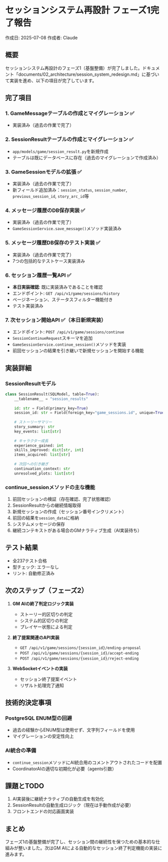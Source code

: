# セッションシステム再設計 フェーズ1完了報告

作成日: 2025-07-08
作成者: Claude

## 概要

セッションシステム再設計のフェーズ1（基盤整備）が完了しました。ドキュメント「documents/02_architecture/session_system_redesign.md」に基づいて実装を進め、以下の項目が完了しています。

## 完了項目

### 1. GameMessageテーブルの作成とマイグレーション ✅
- 実装済み（過去の作業で完了）

### 2. SessionResultテーブルの作成とマイグレーション ✅
- `app/models/game/session_result.py`を新規作成
- テーブルは既にデータベースに存在（過去のマイグレーションで作成済み）

### 3. GameSessionモデルの拡張 ✅
- 実装済み（過去の作業で完了）
- 新フィールド追加済み：`session_status`, `session_number`, `previous_session_id`, `story_arc_id`等

### 4. メッセージ履歴のDB保存実装 ✅
- 実装済み（過去の作業で完了）
- `GameSessionService.save_message()`メソッド実装済み

### 5. メッセージ履歴DB保存のテスト実装 ✅
- 実装済み（過去の作業で完了）
- 7つの包括的なテストケース実装済み

### 6. セッション履歴一覧API ✅
- **本日実装確認**: 既に実装済みであることを確認
- エンドポイント: `GET /api/v1/game/sessions/history`
- ページネーション、ステータスフィルター機能付き
- テスト実装済み

### 7. 次セッション開始API ✅（本日新規実装）
- エンドポイント: `POST /api/v1/game/sessions/continue`
- `SessionContinueRequest`スキーマを追加
- `GameSessionService.continue_session()`メソッドを実装
- 前回セッションの結果を引き継いで新規セッションを開始する機能

## 実装詳細

### SessionResultモデル
```python
class SessionResult(SQLModel, table=True):
    __tablename__ = "session_results"
    
    id: str = Field(primary_key=True)
    session_id: str = Field(foreign_key="game_sessions.id", unique=True)
    
    # ストーリーサマリー
    story_summary: str
    key_events: list[str]
    
    # キャラクター成長
    experience_gained: int
    skills_improved: dict[str, int]
    items_acquired: list[str]
    
    # 次回への引き継ぎ
    continuation_context: str
    unresolved_plots: list[str]
```

### continue_sessionメソッドの主な機能
1. 前回セッションの検証（存在確認、完了状態確認）
2. SessionResultからの継続情報取得
3. 新規セッションの作成（セッション番号インクリメント）
4. 前回の結果を`session_data`に格納
5. システムメッセージの保存
6. 継続コンテキストがある場合のGMナラティブ生成（AI実装待ち）

## テスト結果
- 全237テスト合格
- 型チェック: エラーなし
- リント: 自動修正済み

## 次のステップ（フェーズ2）

1. **GM AIの終了判定ロジック実装**
   - ストーリー的区切りの判定
   - システム的区切りの判定
   - プレイヤー状態による判定

2. **終了提案関連のAPI実装**
   - `GET /api/v1/game/sessions/{session_id}/ending-proposal`
   - `POST /api/v1/game/sessions/{session_id}/accept-ending`
   - `POST /api/v1/game/sessions/{session_id}/reject-ending`

3. **WebSocketイベントの実装**
   - セッション終了提案イベント
   - リザルト処理完了通知

## 技術的決定事項

### PostgreSQL ENUM型の回避
- 過去の経験からENUM型は使用せず、文字列フィールドを使用
- マイグレーションの安定性向上

### AI統合の準備
- `continue_session`メソッドにAI統合用のコメントアウトされたコードを配置
- CoordinatorAIの適切な初期化が必要（agents引数）

## 課題とTODO

1. AI実装後に継続ナラティブの自動生成を有効化
2. SessionResultの自動生成ロジック（現在は手動作成が必要）
3. フロントエンドの対応画面実装

## まとめ

フェーズ1の基盤整備が完了し、セッション間の継続性を保つための基本的な仕組みが整いました。次はGM AIによる自動的なセッション終了判定機能の実装に進みます。